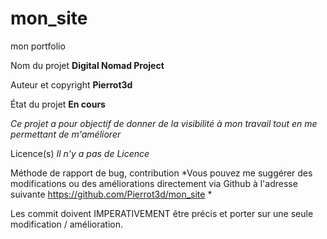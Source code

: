 # mon_site
mon portfolio

Nom du projet
**Digital Nomad Project**

Auteur et copyright
**Pierrot3d**

État du projet
**En cours**

*Ce projet a pour objectif de donner de la visibilité à mon travail tout en me permettant de m'améliorer*

Licence(s)
*Il n'y a pas de Licence*

Méthode de rapport de bug, contribution
*Vous pouvez me suggérer des modifications ou des améliorations directement via Github à l'adresse suivante https://github.com/Pierrot3d/mon_site *


Les commit doivent IMPERATIVEMENT être précis et porter sur une seule modification / amélioration.
